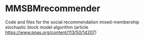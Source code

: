# MMSBMrecommender
Code and files for the social recommendation mixed-membership stochastic block model algorithm (article https://www.pnas.org/content/113/50/14207)
